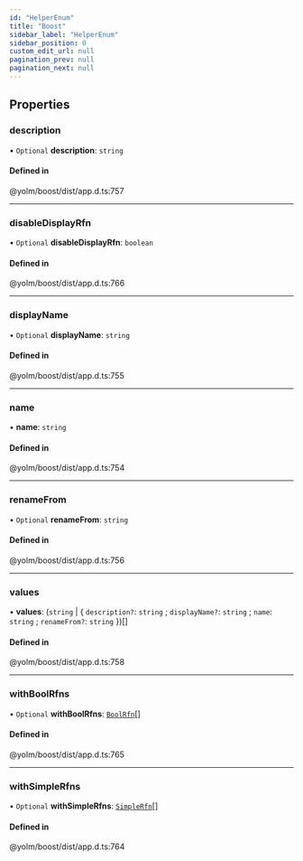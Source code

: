 ```yaml
---
id: "HelperEnum"
title: "Boost"
sidebar_label: "HelperEnum"
sidebar_position: 0
custom_edit_url: null
pagination_prev: null
pagination_next: null
---
```


## Properties

### description

• `Optional` **description**: `string`

#### Defined in

@yolm/boost/dist/app.d.ts:757

___

### disableDisplayRfn

• `Optional` **disableDisplayRfn**: `boolean`

#### Defined in

@yolm/boost/dist/app.d.ts:766

___

### displayName

• `Optional` **displayName**: `string`

#### Defined in

@yolm/boost/dist/app.d.ts:755

___

### name

• **name**: `string`

#### Defined in

@yolm/boost/dist/app.d.ts:754

___

### renameFrom

• `Optional` **renameFrom**: `string`

#### Defined in

@yolm/boost/dist/app.d.ts:756

___

### values

• **values**: (`string` \| { `description?`: `string` ; `displayName?`: `string` ; `name`: `string` ; `renameFrom?`: `string`  })[]

#### Defined in

@yolm/boost/dist/app.d.ts:758

___

### withBoolRfns

• `Optional` **withBoolRfns**: [`BoolRfn`](../modules.md#boolrfn)[]

#### Defined in

@yolm/boost/dist/app.d.ts:765

___

### withSimpleRfns

• `Optional` **withSimpleRfns**: [`SimpleRfn`](SimpleRfn.md)[]

#### Defined in

@yolm/boost/dist/app.d.ts:764
